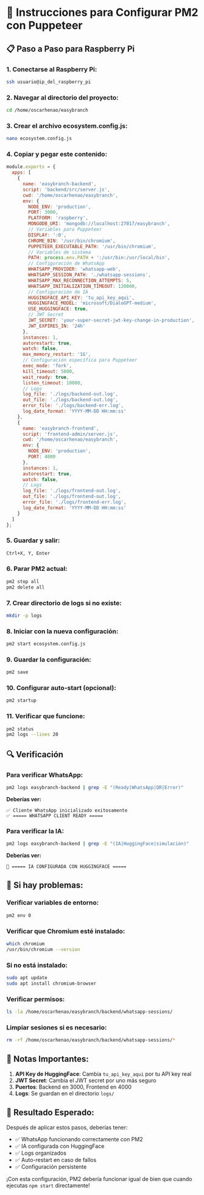 # 🚀 Instrucciones para Configurar PM2 con Puppeteer

## 📋 **Paso a Paso para Raspberry Pi**

### **1. Conectarse al Raspberry Pi:**
```bash
ssh usuario@ip_del_raspberry_pi
```

### **2. Navegar al directorio del proyecto:**
```bash
cd /home/oscarhenao/easybranch
```

### **3. Crear el archivo ecosystem.config.js:**
```bash
nano ecosystem.config.js
```

### **4. Copiar y pegar este contenido:**

```javascript
module.exports = {
  apps: [
    {
      name: 'easybranch-backend',
      script: 'backend/src/server.js',
      cwd: '/home/oscarhenao/easybranch',
      env: {
        NODE_ENV: 'production',
        PORT: 3000,
        PLATFORM: 'raspberry',
        MONGODB_URI: 'mongodb://localhost:27017/easybranch',
        // Variables para Puppeteer
        DISPLAY: ':0',
        CHROME_BIN: '/usr/bin/chromium',
        PUPPETEER_EXECUTABLE_PATH: '/usr/bin/chromium',
        // Variables de sistema
        PATH: process.env.PATH + ':/usr/bin:/usr/local/bin',
        // Configuración de WhatsApp
        WHATSAPP_PROVIDER: 'whatsapp-web',
        WHATSAPP_SESSION_PATH: './whatsapp-sessions',
        WHATSAPP_MAX_RECONNECTION_ATTEMPTS: 5,
        WHATSAPP_INITIALIZATION_TIMEOUT: 120000,
        // Configuración de IA
        HUGGINGFACE_API_KEY: 'tu_api_key_aqui',
        HUGGINGFACE_MODEL: 'microsoft/DialoGPT-medium',
        USE_HUGGINGFACE: true,
        // JWT Secret
        JWT_SECRET: 'your-super-secret-jwt-key-change-in-production',
        JWT_EXPIRES_IN: '24h'
      },
      instances: 1,
      autorestart: true,
      watch: false,
      max_memory_restart: '1G',
      // Configuración específica para Puppeteer
      exec_mode: 'fork',
      kill_timeout: 5000,
      wait_ready: true,
      listen_timeout: 10000,
      // Logs
      log_file: './logs/backend-out.log',
      out_file: './logs/backend-out.log',
      error_file: './logs/backend-err.log',
      log_date_format: 'YYYY-MM-DD HH:mm:ss'
    },
    {
      name: 'easybranch-frontend',
      script: 'frontend-admin/server.js',
      cwd: '/home/oscarhenao/easybranch',
      env: {
        NODE_ENV: 'production',
        PORT: 4000
      },
      instances: 1,
      autorestart: true,
      watch: false,
      // Logs
      log_file: './logs/frontend-out.log',
      out_file: './logs/frontend-out.log',
      error_file: './logs/frontend-err.log',
      log_date_format: 'YYYY-MM-DD HH:mm:ss'
    }
  ]
};
```

### **5. Guardar y salir:**
```bash
Ctrl+X, Y, Enter
```

### **6. Parar PM2 actual:**
```bash
pm2 stop all
pm2 delete all
```

### **7. Crear directorio de logs si no existe:**
```bash
mkdir -p logs
```

### **8. Iniciar con la nueva configuración:**
```bash
pm2 start ecosystem.config.js
```

### **9. Guardar la configuración:**
```bash
pm2 save
```

### **10. Configurar auto-start (opcional):**
```bash
pm2 startup
```

### **11. Verificar que funcione:**
```bash
pm2 status
pm2 logs --lines 20
```

## 🔍 **Verificación**

### **Para verificar WhatsApp:**
```bash
pm2 logs easybranch-backend | grep -E "(Ready|WhatsApp|QR|Error)"
```

**Deberías ver:**
```
✅ Cliente WhatsApp inicializado exitosamente
✅ ===== WHATSAPP CLIENT READY =====
```

### **Para verificar la IA:**
```bash
pm2 logs easybranch-backend | grep -E "(IA|HuggingFace|simulación)"
```

**Deberías ver:**
```
🤖 ===== IA CONFIGURADA CON HUGGINGFACE =====
```

## 🚨 **Si hay problemas:**

### **Verificar variables de entorno:**
```bash
pm2 env 0
```

### **Verificar que Chromium esté instalado:**
```bash
which chromium
/usr/bin/chromium --version
```

### **Si no está instalado:**
```bash
sudo apt update
sudo apt install chromium-browser
```

### **Verificar permisos:**
```bash
ls -la /home/oscarhenao/easybranch/backend/whatsapp-sessions/
```

### **Limpiar sesiones si es necesario:**
```bash
rm -rf /home/oscarhenao/easybranch/backend/whatsapp-sessions/*
```

## 📝 **Notas Importantes:**

1. **API Key de HuggingFace**: Cambia `tu_api_key_aqui` por tu API key real
2. **JWT Secret**: Cambia el JWT secret por uno más seguro
3. **Puertos**: Backend en 3000, Frontend en 4000
4. **Logs**: Se guardan en el directorio `logs/`

## 🎯 **Resultado Esperado:**

Después de aplicar estos pasos, deberías tener:
- ✅ WhatsApp funcionando correctamente con PM2
- ✅ IA configurada con HuggingFace
- ✅ Logs organizados
- ✅ Auto-restart en caso de fallos
- ✅ Configuración persistente

¡Con esta configuración, PM2 debería funcionar igual de bien que cuando ejecutas `npm start` directamente!
